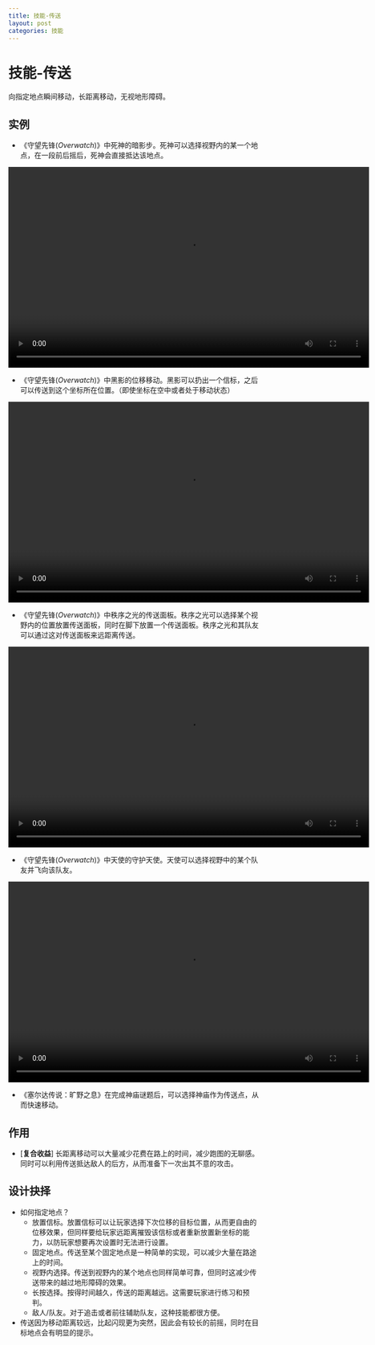 ```yaml
---
title: 技能-传送
layout: post
categories: 技能
---
```


# 技能-传送
向指定地点瞬间移动，长距离移动，无视地形障碍。

## 实例

- 《守望先锋(*Overwatch*)》中死神的暗影步。死神可以选择视野内的某一个地点，在一段前后摇后，死神会直接抵达该地点。

<video width="720" height="400" controls>
    <source src="/videos/死神-暗影步.mp4" type="video/mp4">
</video>

- 《守望先锋(*Overwatch*)》中黑影的位移移动。黑影可以扔出一个信标，之后可以传送到这个坐标所在位置。（即使坐标在空中或者处于移动状态）

<video width="720" height="400" controls>
    <source src="/videos/黑影-黑客入侵.mp4" type="video/mp4">
</video>

- 《守望先锋(*Overwatch*)》中秩序之光的传送面板。秩序之光可以选择某个视野内的位置放置传送面板，同时在脚下放置一个传送面板。秩序之光和其队友可以通过这对传送面板来远距离传送。

<video width="720" height="400" controls>
    <source src="/videos/秩序之光-传送面板.mp4" type="video/mp4">
</video>

- 《守望先锋(*Overwatch*)》中天使的守护天使。天使可以选择视野中的某个队友并飞向该队友。

<video width="720" height="400" controls>
    <source src="/videos/天使-守护天使.mp4" type="video/mp4">
</video>

- 《塞尔达传说：旷野之息》在完成神庙谜题后，可以选择神庙作为传送点，从而快速移动。

## 作用
- [**复合收益**] 长距离移动可以大量减少花费在路上的时间，减少跑图的无聊感。同时可以利用传送抵达敌人的后方，从而准备下一次出其不意的攻击。

## 设计抉择
- 如何指定地点？
    - 放置信标。放置信标可以让玩家选择下次位移的目标位置，从而更自由的位移效果，但同样要给玩家远距离摧毁该信标或者重新放置新坐标的能力，以防玩家想要再次设置时无法进行设置。
    - 固定地点。传送至某个固定地点是一种简单的实现，可以减少大量在路途上的时间。
    - 视野内选择。传送到视野内的某个地点也同样简单可靠，但同时这减少传送带来的越过地形障碍的效果。
    - 长按选择。按得时间越久，传送的距离越远。这需要玩家进行练习和预判。
    - 敌人/队友。对于追击或者前往辅助队友，这种技能都很方便。
- 传送因为移动距离较远，比起闪现更为突然，因此会有较长的前摇，同时在目标地点会有明显的提示。
